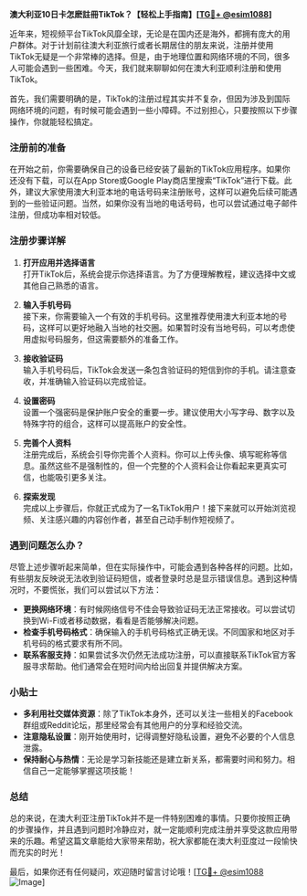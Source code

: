 **澳大利亚10日卡怎麽註冊TikTok？【轻松上手指南】[[TG💪+ @esim1088](https://t.me/s/esim1088)]**

近年来，短视频平台TikTok风靡全球，无论是在国内还是海外，都拥有庞大的用户群体。对于计划前往澳大利亚旅行或者长期居住的朋友来说，注册并使用TikTok无疑是一个非常棒的选择。但是，由于地理位置和网络环境的不同，很多人可能会遇到一些困难。今天，我们就来聊聊如何在澳大利亚顺利注册和使用TikTok。

首先，我们需要明确的是，TikTok的注册过程其实并不复杂，但因为涉及到国际网络环境的问题，有时候可能会遇到一些小障碍。不过别担心，只要按照以下步骤操作，你就能轻松搞定。

### 注册前的准备

在开始之前，你需要确保自己的设备已经安装了最新的TikTok应用程序。如果你还没有下载，可以在App Store或Google Play商店里搜索“TikTok”进行下载。此外，建议大家使用澳大利亚本地的电话号码来注册账号，这样可以避免后续可能遇到的一些验证问题。当然，如果你没有当地的电话号码，也可以尝试通过电子邮件注册，但成功率相对较低。

### 注册步骤详解

1. **打开应用并选择语言**  
   打开TikTok后，系统会提示你选择语言。为了方便理解教程，建议选择中文或其他自己熟悉的语言。

2. **输入手机号码**  
   接下来，你需要输入一个有效的手机号码。这里推荐使用澳大利亚本地的号码，这样可以更好地融入当地的社交圈。如果暂时没有当地号码，可以考虑使用虚拟号码服务，但这需要额外的准备工作。

3. **接收验证码**  
   输入手机号码后，TikTok会发送一条包含验证码的短信到你的手机。请注意查收，并准确输入验证码以完成验证。

4. **设置密码**  
   设置一个强密码是保护账户安全的重要一步。建议使用大小写字母、数字以及特殊字符的组合，这样可以提高账户的安全性。

5. **完善个人资料**  
   注册完成后，系统会引导你完善个人资料。你可以上传头像、填写昵称等信息。虽然这些不是强制性的，但一个完整的个人资料会让你看起来更真实可信，也能吸引更多关注。

6. **探索发现**  
   完成以上步骤后，你就正式成为了一名TikTok用户！接下来就可以开始浏览视频、关注感兴趣的内容创作者，甚至自己动手制作短视频了。

### 遇到问题怎么办？

尽管上述步骤听起来简单，但在实际操作中，可能会遇到各种各样的问题。比如，有些朋友反映说无法收到验证码短信，或者登录时总是显示错误信息。遇到这种情况时，不要慌张，我们可以尝试以下方法：

- **更换网络环境**：有时候网络信号不佳会导致验证码无法正常接收。可以尝试切换到Wi-Fi或者移动数据，看看是否能够解决问题。
- **检查手机号码格式**：确保输入的手机号码格式正确无误。不同国家和地区对手机号码的格式要求有所不同。
- **联系客服支持**：如果尝试多次仍然无法成功注册，可以直接联系TikTok官方客服寻求帮助。他们通常会在短时间内给出回复并提供解决方案。

### 小贴士

- **多利用社交媒体资源**：除了TikTok本身外，还可以关注一些相关的Facebook群组或Reddit论坛，那里经常会有其他用户的分享和经验交流。
- **注意隐私设置**：刚开始使用时，记得调整好隐私设置，避免不必要的个人信息泄露。
- **保持耐心与热情**：无论是学习新技能还是建立新关系，都需要时间和努力。相信自己一定能够掌握这项技能！

### 总结

总的来说，在澳大利亚注册TikTok并不是一件特别困难的事情。只要你按照正确的步骤操作，并且遇到问题时冷静应对，就一定能顺利完成注册并享受这款应用带来的乐趣。希望这篇文章能给大家带来帮助，祝大家都能在澳大利亚度过一段愉快而充实的时光！

最后，如果你还有任何疑问，欢迎随时留言讨论哦！[[TG💪+ @esim1088](https://t.me/s/esim1088) ![Image](https://i.postimg.cc/4NQfJmqS/Snipaste-2025-05-13-00-14-12.png)]